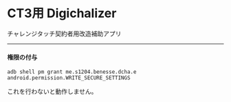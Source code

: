 # CT3用 Digichalizer

チャレンジタッチ契約者用改造補助アプリ

---

#### 権限の付与
```
adb shell pm grant me.s1204.benesse.dcha.e android.permission.WRITE_SECURE_SETTINGS
```
これを行わないと動作しません｡